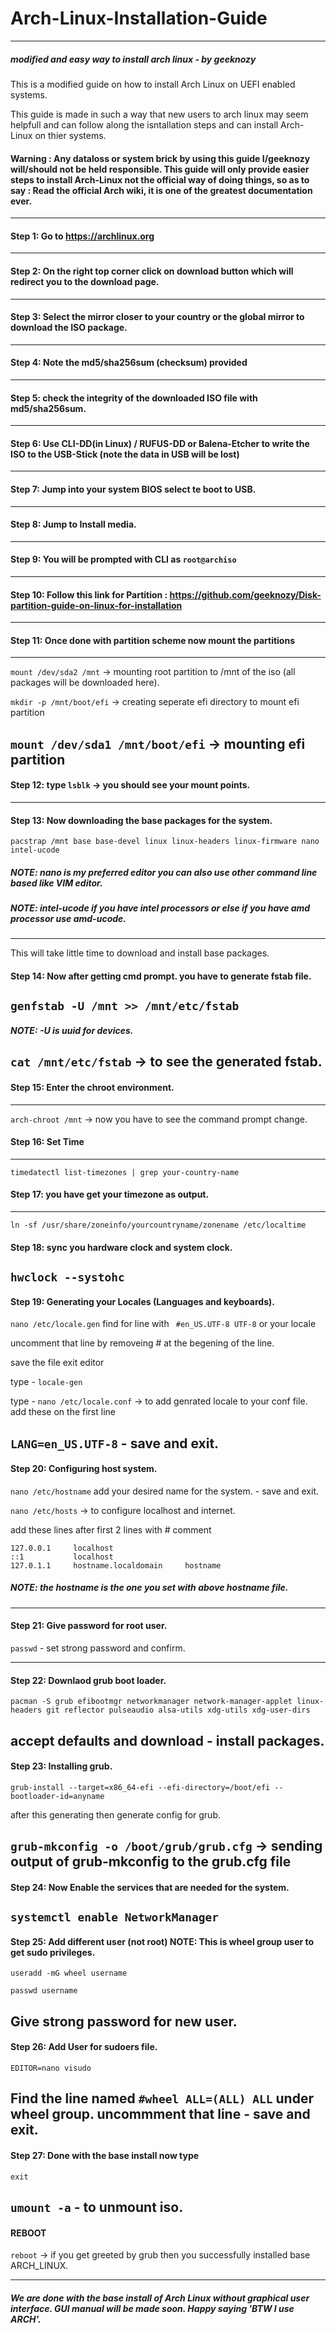 # Arch-Linux-Installation-Guide

-----------------------------------------------------------------------------------------------------------------------------------------------------------------------------

##### modified and easy way to install arch linux - by geeknozy

This is a modified guide on how to install Arch Linux on UEFI enabled systems.

This guide is made in such a way that new users to arch linux may seem helpfull and can follow along the isntallation steps and can install Arch-Linux on thier systems.

#### Warning : Any dataloss or system brick by using this guide I/geeknozy will/should not be held responsible. This guide will only provide easier steps to install Arch-Linux not the official way of doing things, so as to say : Read the official Arch wiki, it is one of the greatest documentation ever.

-----------------------------------------------------------------------------------------------------------------------------------------------------------------------------

#### Step 1: Go to https://archlinux.org
-----------------------------------------------------------------------------------------------------------------------------------------------------------------------------
#### Step 2: On the right top corner click on download button  which will redirect you to the download page.
-----------------------------------------------------------------------------------------------------------------------------------------------------------------------------
#### Step 3: Select the mirror closer to your country or the global mirror to download the ISO package.
-----------------------------------------------------------------------------------------------------------------------------------------------------------------------------
#### Step 4: Note the md5/sha256sum (checksum) provided
-----------------------------------------------------------------------------------------------------------------------------------------------------------------------------
#### Step 5: check the integrity of the downloaded ISO file with md5/sha256sum.
-----------------------------------------------------------------------------------------------------------------------------------------------------------------------------
#### Step 6: Use CLI-DD(in Linux) / RUFUS-DD or Balena-Etcher to write the ISO to the USB-Stick (note the data in USB will be lost)
-----------------------------------------------------------------------------------------------------------------------------------------------------------------------------
#### Step 7: Jump into your system BIOS select te boot to USB.
-----------------------------------------------------------------------------------------------------------------------------------------------------------------------------
#### Step 8: Jump to Install media.

-----------------------------------------------------------------------------------------------------------------------------------------------------------------------------

#### Step 9: You will be prompted with CLI as ```root@archiso```
-----------------------------------------------------------------------------------------------------------------------------------------------------------------------------
#### Step 10: Follow this link for Partition : https://github.com/geeknozy/Disk-partition-guide-on-linux-for-installation
-----------------------------------------------------------------------------------------------------------------------------------------------------------------------------
#### Step 11: Once done with partition scheme now mount the partitions
-----------------------------------------------------------------------------------------------------------------------------------------------------------------------------
```mount /dev/sda2 /mnt``` -> mounting root partition to /mnt of the iso (all packages will be downloaded here).

```mkdir -p /mnt/boot/efi``` -> creating seperate efi directory to mount efi partition

```mount /dev/sda1 /mnt/boot/efi``` -> mounting efi partition 
-----------------------------------------------------------------------------------------------------------------------------------------------------------------------------
#### Step 12: type ```lsblk``` -> you should see your mount points.
-----------------------------------------------------------------------------------------------------------------------------------------------------------------------------
#### Step 13: Now downloading the base packages for the system.

```pacstrap /mnt base base-devel linux linux-headers linux-firmware nano intel-ucode```

##### NOTE: nano is my preferred editor you can also use other command line based like VIM editor.
##### NOTE: intel-ucode if you have intel processors or else if you have amd processor use amd-ucode.

-----------------------------------------------------------------------------------------------------------------------------------------------------------------------------

This will take little time to download and install base packages.

#### Step 14: Now after getting cmd prompt. you have to generate fstab file. 

```genfstab -U /mnt >> /mnt/etc/fstab```
-----------------------------------------------------------------------------------------------------------------------------------------------------------------------------
##### NOTE: -U is uuid for devices.

```cat /mnt/etc/fstab``` -> to see the generated fstab.
-----------------------------------------------------------------------------------------------------------------------------------------------------------------------------
#### Step 15: Enter the chroot environment.
-----------------------------------------------------------------------------------------------------------------------------------------------------------------------------
```arch-chroot /mnt``` -> now you have to see the command prompt change.

#### Step 16: Set Time
-----------------------------------------------------------------------------------------------------------------------------------------------------------------------------
```timedatectl list-timezones | grep your-country-name```

#### Step 17: you have get your timezone as output.
-----------------------------------------------------------------------------------------------------------------------------------------------------------------------------
```ln -sf /usr/share/zoneinfo/yourcountryname/zonename /etc/localtime```

#### Step 18: sync you hardware clock and system clock.

```hwclock --systohc```
-----------------------------------------------------------------------------------------------------------------------------------------------------------------------------
#### Step 19: Generating your Locales (Languages and keyboards).

```nano /etc/locale.gen```
find for line with ``` #en_US.UTF-8 UTF-8``` or your locale 

uncomment that line by removeing # at the begening of the line.

save the file exit editor 

type - ```locale-gen```

type - ```nano /etc/locale.conf``` -> to add genrated locale to your conf file.
add these on the first line

```LANG=en_US.UTF-8``` - save and exit.
-----------------------------------------------------------------------------------------------------------------------------------------------------------------------------
#### Step 20: Configuring host system.

```nano /etc/hostname```
add your desired name for the system. - save and exit.

```nano /etc/hosts``` -> to configure localhost and internet.

add these lines after first 2 lines with # comment

```127.0.0.1     localhost```\
```::1           localhost```\
```127.0.1.1     hostname.localdomain     hostname```

##### NOTE: the hostname is the one you set with above hostname file.
-----------------------------------------------------------------------------------------------------------------------------------------------------------------------------
#### Step 21: Give password for root user.

```passwd``` - set strong password and confirm.

-----------------------------------------------------------------------------------------------------------------------------------------------------------------------------

#### Step 22: Downlaod grub boot loader.

```pacman -S grub efibootmgr networkmanager network-manager-applet linux-headers git reflector pulseaudio alsa-utils xdg-utils xdg-user-dirs```

accept defaults and download - install packages.
-----------------------------------------------------------------------------------------------------------------------------------------------------------------------------
#### Step 23: Installing grub.

```grub-install --target=x86_64-efi --efi-directory=/boot/efi --bootloader-id=anyname```

after this generating then generate config for grub.

```grub-mkconfig -o /boot/grub/grub.cfg``` -> sending output of grub-mkconfig to the grub.cfg file
-----------------------------------------------------------------------------------------------------------------------------------------------------------------------------
#### Step 24: Now Enable the services that are needed for the system.

```systemctl enable NetworkManager```
-----------------------------------------------------------------------------------------------------------------------------------------------------------------------------
#### Step 25: Add different user (not root) NOTE: This is wheel group user to get sudo privileges.

```useradd -mG wheel username```

```passwd username```

Give strong password for new user.
-----------------------------------------------------------------------------------------------------------------------------------------------------------------------------
#### Step 26: Add User for sudoers file.

```EDITOR=nano visudo```

Find the line named
```#wheel ALL=(ALL) ALL``` under wheel group.
uncommment that line - save and exit.
-----------------------------------------------------------------------------------------------------------------------------------------------------------------------------
#### Step 27: Done with the base install now type 

```exit```

```umount -a``` - to unmount iso.
-----------------------------------------------------------------------------------------------------------------------------------------------------------------------------
#### REBOOT
```reboot``` -> if you get greeted by grub then you successfully installed base ARCH_LINUX.

-----------------------------------------------------------------------------------------------------------------------------------------------------------------------------

##### We are done with the base install of Arch Linux without graphical user interface. GUI manual will be made soon. Happy saying 'BTW I use ARCH'.
